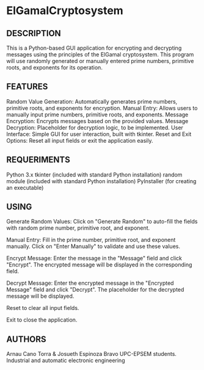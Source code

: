 # ElGamalCryptosystem

## DESCRIPTION
This is a Python-based GUI application for encrypting and decrypting messages using the principles of the ElGamal cryptosystem. This program will use randomly generated or manually entered prime numbers, primitive roots, and exponents for its operation.

## FEATURES
Random Value Generation: Automatically generates prime numbers, primitive roots, and exponents for encryption.
Manual Entry: Allows users to manually input prime numbers, primitive roots, and exponents.
Message Encryption: Encrypts messages based on the provided values.
Message Decryption: Placeholder for decryption logic, to be implemented.
User Interface: Simple GUI for user interaction, built with tkinter.
Reset and Exit Options: Reset all input fields or exit the application easily.

## REQUERIMENTS
Python 3.x
tkinter (included with standard Python installation)
random module (included with standard Python installation)
PyInstaller (for creating an executable)

## USING
Generate Random Values: Click on "Generate Random" to auto-fill the fields with random prime number, primitive root, and exponent.

Manual Entry: Fill in the prime number, primitive root, and exponent manually. Click on "Enter Manually" to validate and use these values.

Encrypt Message: Enter the message in the "Message" field and click "Encrypt". The encrypted message will be displayed in the corresponding field.

Decrypt Message: Enter the encrypted message in the "Encrypted Message" field and click "Decrypt". The placeholder for the decrypted message will be displayed.

Reset to clear all input fields.

Exit to close the application.

## AUTHORS
Arnau Cano Torra & Josueth Espinoza Bravo
UPC-EPSEM students. Industrial and automatic electronic engineering
